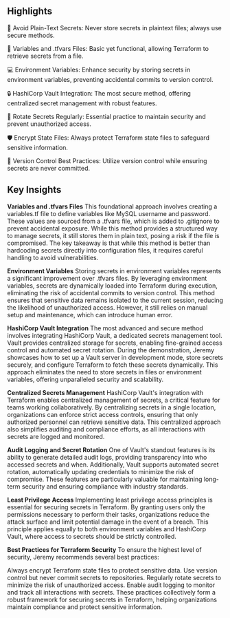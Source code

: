 ## Highlights
  🔐 Avoid Plain-Text Secrets: Never store secrets in plaintext files; always use secure methods.
  
  📝 Variables and .tfvars Files: Basic yet functional, allowing Terraform to retrieve secrets from a file.
  
  💻 Environment Variables: Enhance security by storing secrets in environment variables, preventing accidental commits to version control.
  
  🔒 HashiCorp Vault Integration: The most secure method, offering centralized secret management with robust features.
  
  🔄 Rotate Secrets Regularly: Essential practice to maintain security and prevent unauthorized access.
  
  🛡️ Encrypt State Files: Always protect Terraform state files to safeguard sensitive information.
  
  📝 Version Control Best Practices: Utilize version control while ensuring secrets are never committed.



## Key Insights
**Variables and .tfvars Files**
This foundational approach involves creating a variables.tf file to define variables like MySQL username and password. These values are sourced from a .tfvars file, which is added to .gitignore to prevent accidental exposure. While this method provides a structured way to manage secrets, it still stores them in plain text, posing a risk if the file is compromised. The key takeaway is that while this method is better than hardcoding secrets directly into configuration files, it requires careful handling to avoid vulnerabilities.

**Environment Variables**
Storing secrets in environment variables represents a significant improvement over .tfvars files. By leveraging environment variables, secrets are dynamically loaded into Terraform during execution, eliminating the risk of accidental commits to version control. This method ensures that sensitive data remains isolated to the current session, reducing the likelihood of unauthorized access. However, it still relies on manual setup and maintenance, which can introduce human error.

**HashiCorp Vault Integration**
The most advanced and secure method involves integrating HashiCorp Vault, a dedicated secrets management tool. Vault provides centralized storage for secrets, enabling fine-grained access control and automated secret rotation. During the demonstration, Jeremy showcases how to set up a Vault server in development mode, store secrets securely, and configure Terraform to fetch these secrets dynamically. This approach eliminates the need to store secrets in files or environment variables, offering unparalleled security and scalability.

**Centralized Secrets Management**
HashiCorp Vault's integration with Terraform enables centralized management of secrets, a critical feature for teams working collaboratively. By centralizing secrets in a single location, organizations can enforce strict access controls, ensuring that only authorized personnel can retrieve sensitive data. This centralized approach also simplifies auditing and compliance efforts, as all interactions with secrets are logged and monitored.

**Audit Logging and Secret Rotation**
One of Vault's standout features is its ability to generate detailed audit logs, providing transparency into who accessed secrets and when. Additionally, Vault supports automated secret rotation, automatically updating credentials to minimize the risk of compromise. These features are particularly valuable for maintaining long-term security and ensuring compliance with industry standards.

**Least Privilege Access**
Implementing least privilege access principles is essential for securing secrets in Terraform. By granting users only the permissions necessary to perform their tasks, organizations reduce the attack surface and limit potential damage in the event of a breach. This principle applies equally to both environment variables and HashiCorp Vault, where access to secrets should be strictly controlled.

**Best Practices for Terraform Security**
To ensure the highest level of security, Jeremy recommends several best practices:

Always encrypt Terraform state files to protect sensitive data.
Use version control but never commit secrets to repositories.
Regularly rotate secrets to minimize the risk of unauthorized access.
Enable audit logging to monitor and track all interactions with secrets.
These practices collectively form a robust framework for securing secrets in Terraform, helping organizations maintain compliance and protect sensitive information.


